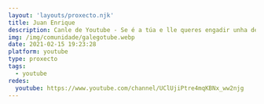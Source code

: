 ```yaml
---
layout: 'layouts/proxecto.njk'
title: Juan Enrique
description: Canle de Youtube - Se é a túa e lle queres engadir unha descripción e etiquetas, ponte en contacto con nós.
img: /img/comunidade/galegotube.webp
date: 2021-02-15 19:23:28
platform: youtube
type: proxecto
tags:
  - youtube
redes:
  youtube: https://www.youtube.com/channel/UClUjiPtre4mqKBNx_ww2njg
---
```


